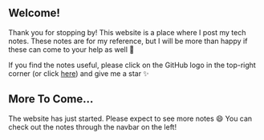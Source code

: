 ## Welcome!
Thank you for stopping by! This website is a place where I post my tech notes. These notes are for my reference, but I will be more than happy if these can come to your help as well 🎉

If you find the notes useful, please click on the GitHub logo in the top-right corner (or click [here](https://github.com/TerryDRK/docsify)) and give me a star ✨

## More To Come...
The website has just started. Please expect to see more notes 😄 You can check out the notes through the navbar on the left!

